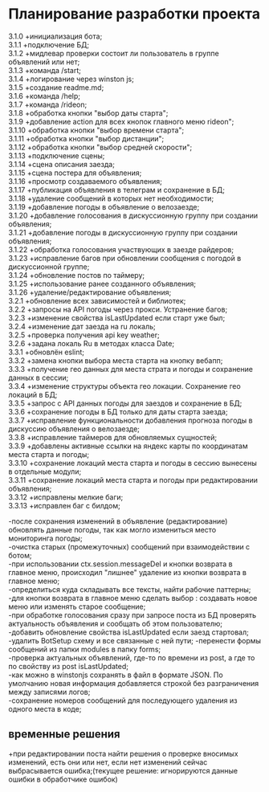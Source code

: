 # Планирование разработки проекта

3.1.0 +инициализация бота;  
3.1.1 +подключение БД;  
3.1.2 +мидлевар проверки состоит ли пользователь в группе объявлений или нет;  
3.1.3 +команда /start;  
3.1.4 +логирование через winston js;  
3.1.5 +создание readme.md;  
3.1.6 +команда /help;  
3.1.7 +команда /rideon;  
3.1.8 +обработка кнопки "выбор даты старта";  
3.1.9 +добавление action для всех кнопок главного меню rideon";  
3.1.10 +обработка кнопки "выбор времени старта";  
3.1.11 +обработка кнопки "выбор дистанции";  
3.1.12 +обработка кнопки "выбор средней скорости";  
3.1.13 +подключение сцены;  
3.1.14 +сцена описания заезда;  
3.1.15 +сцена постера для объявления;  
3.1.16 +просмотр создаваемого объявления;  
3.1.17 +публикация объявления в телеграм и сохранение в БД;  
3.1.18 +удаление сообщений в которых нет необходимости;  
3.1.19 +добавление погоды в объявление о велозаезде;  
3.1.20 +добавление голосования в дискуссионную группу при создании объявления;  
3.1.21 +добавление погоды в дискуссионную группу при создании объявления;  
3.1.22 +обработка голосования участвующих в заезде райдеров;  
3.1.23 +исправление багов при обновлении сообщения с погодой в дискуссионной группе;  
3.1.24 +обновление постов по таймеру;  
3.1.25 +использование ранее созданного объявления;  
3.1.26 +удаление/редактирование объявления;  
3.2.1 +обновление всех зависимостей и библиотек;    
3.2.2 +запросы на API погоды через прокси. Устранение багов;  
3.2.3 +изменение свойства isLastUpdated если старт уже был;  
3.2.4 +изменение дат заезда на ru локаль;  
3.2.5 +проверка получения api key weather;  
3.2.6 +задана локаль Ru в методах класса Date;  
3.3.1 +обновлён eslint;  
3.3.2 +замена кнопки выбора места старта на кнопку вебапп;  
3.3.3 +получение гео данных для места страта и погоды и сохранение данных в сессии;  
3.3.4 +изменение структуры объекта гео локации. Сохранение гео локаций в БД;  
3.3.5 +запрос с API данных погоды для заездов и сохранение в БД;  
3.3.6 +сохранение погоды в БД только для даты старта заезда;  
3.3.7 +исправление функциональности добавления прогноза погоды в дискуссию объявления о велозаезде;  
3.3.8 +исправление таймеров для обновляемых сущностей;  
3.3.9 +добавлены активные ссылки на яндекс карты по координатам места старта и погоды;  
3.3.10 +сохранение локаций места старта и погоды в сессию вынесены в отдельные модули;  
3.3.11 +сохранение локаций места старта и погоды при редактировании объявления;  
3.3.12 +исправлены мелкие баги;  
3.3.13 +исправлен баг с билдом;  

-после сохранения изменений в объявление (редактирование) обновлять данные погоды, так как могло измениться место мониторинга погоды;  
-очистка старых (промежуточных) сообщений при взаимодействии с ботом;  
-при использовании ctx.session.messageDel и кнопки возврата в главное меню, происходил "лишнее"
удаление из кнопки возврата в главное меню;  
-определиться куда складывать все тексты, найти рабочие паттерны;  
-для кнопки возврата в главное меню сделать выбор : создавать новое меню или изменять старое
сообщение;  
-при обработке голосования сразу при запросе поста из БД проверять актуальность объявления и
сообщать об этом пользователю;  
-добавить обновление свойства isLastUpdated если заезд стартовал;  
-удалить BotSetup схему и все связанные с ней пути; -перенести формы сообщений из папки modules
в папку forms;  
-проверка актуальных объявлений, где-то по времени из post, а где то по свойству из post
isLastUpdated;  
 -как можно в winstonjs сохранять в файл в формате JSON. По умолчанию новая информация добавляется
строкой без разграничения между записями логов;  
-сохранение номеров сообщений для последующего удаления из одного места в коде;

## временные решения

+при редактировании поста найти решения о проверке вносимых изменений, есть они или нет, если
нет изменений сейчас выбрасывается ошибка;(текущее решение: игнорируются данные ошибки в
обработчике ошибок)
